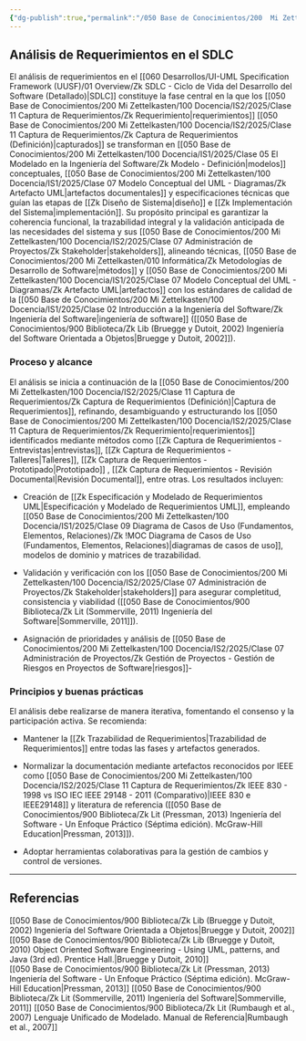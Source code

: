 ```yaml
---
{"dg-publish":true,"permalink":"/050 Base de Conocimientos/200  Mi Zettelkasten/100 Docencia/IS2/2025/Clase 20 Análisis de Requerimientos/Zk Análisis de Requerimientos en el SDLC/","tags":["definir"]}
---
```


## Análisis de Requerimientos en el SDLC

El análisis de requerimientos en el [[060 Desarrollos/UI-UML Specification Framework (UUSF)/01 Overview/Zk SDLC - Ciclo de Vida del Desarrollo del Software (Detallado)\|SDLC]] constituye la fase central en la que los [[050 Base de Conocimientos/200  Mi Zettelkasten/100 Docencia/IS2/2025/Clase 11 Captura de Requerimientos/Zk Requerimiento\|requerimientos]] [[050 Base de Conocimientos/200  Mi Zettelkasten/100 Docencia/IS2/2025/Clase 11 Captura de Requerimientos/Zk Captura de Requerimientos (Definición)\|capturados]] se transforman en [[050 Base de Conocimientos/200  Mi Zettelkasten/100 Docencia/IS1/2025/Clase 05 El Modelado en la Ingeniería del Software/Zk Modelo - Definición\|modelos]] conceptuales, [[050 Base de Conocimientos/200  Mi Zettelkasten/100 Docencia/IS1/2025/Clase 07 Modelo Conceptual del UML - Diagramas/Zk Artefacto UML\|artefactos documentales]] y especificaciones técnicas que guían las etapas de [[Zk Diseño de Sistema\|diseño]] e [[Zk Implementación del Sistema\|implementación]]. Su propósito principal es garantizar la coherencia funcional, la trazabilidad integral y la validación anticipada de las necesidades del sistema y sus [[050 Base de Conocimientos/200  Mi Zettelkasten/100 Docencia/IS2/2025/Clase 07 Administración de Proyectos/Zk Stakeholder\|stakeholders]], alineando técnicas, [[050 Base de Conocimientos/200  Mi Zettelkasten/010 Informática/Zk Metodologías de Desarrollo de Software\|métodos]] y [[050 Base de Conocimientos/200  Mi Zettelkasten/100 Docencia/IS1/2025/Clase 07 Modelo Conceptual del UML - Diagramas/Zk Artefacto UML\|artefactos]] con los estándares de calidad de la [[050 Base de Conocimientos/200  Mi Zettelkasten/100 Docencia/IS1/2025/Clase 02 Introducción a la Ingeniería del Software/Zk Ingeniería del Software\|ingeniería de software]] ([[050 Base de Conocimientos/900 Biblioteca/Zk Lib (Bruegge y Dutoit, 2002) Ingeniería del Software Orientada a Objetos\|Bruegge y Dutoit, 2002]]).

### Proceso y alcance

El análisis se inicia a continuación de la [[050 Base de Conocimientos/200  Mi Zettelkasten/100 Docencia/IS2/2025/Clase 11 Captura de Requerimientos/Zk Captura de Requerimientos (Definición)\|Captura de Requerimientos]], refinando, desambiguando y estructurando los [[050 Base de Conocimientos/200  Mi Zettelkasten/100 Docencia/IS2/2025/Clase 11 Captura de Requerimientos/Zk Requerimiento\|requerimientos]] identificados mediante métodos como [[Zk Captura de Requerimientos - Entrevistas\|entrevistas]], [[Zk Captura de Requerimientos - Talleres\|Talleres]], [[Zk Captura de Requerimientos - Prototipado\|Prototipado]] , [[Zk Captura de Requerimientos - Revisión Documental\|Revisión Documental]], entre otras. Los resultados incluyen:

- Creación de [[Zk Especificación y Modelado de Requerimientos UML\|Especificación y Modelado de Requerimientos UML]], empleando [[050 Base de Conocimientos/200  Mi Zettelkasten/100 Docencia/IS1/2025/Clase 09 Diagrama de Casos de Uso (Fundamentos, Elementos, Relaciones)/Zk !MOC Diagrama de Casos de Uso (Fundamentos, Elementos, Relaciones)\|diagramas de casos de uso]], modelos de dominio y matrices de trazabilidad.
    
- Validación y verificación con los [[050 Base de Conocimientos/200  Mi Zettelkasten/100 Docencia/IS2/2025/Clase 07 Administración de Proyectos/Zk Stakeholder\|stakeholders]] para asegurar completitud, consistencia y viabilidad ([[050 Base de Conocimientos/900 Biblioteca/Zk Lit (Sommerville, 2011) Ingeniería del Software\|Sommerville, 2011]]).
    
- Asignación de prioridades y análisis de [[050 Base de Conocimientos/200  Mi Zettelkasten/100 Docencia/IS2/2025/Clase 07 Administración de Proyectos/Zk Gestión de Proyectos - Gestión de Riesgos en Proyectos de Software\|riesgos]]-
    

### Principios y buenas prácticas

El análisis debe realizarse de manera iterativa, fomentando el consenso y la participación activa. Se recomienda:

- Mantener la [[Zk Trazabilidad de Requerimientos\|Trazabilidad de Requerimientos]] entre todas las fases y artefactos generados.
    
- Normalizar la documentación mediante artefactos reconocidos por IEEE como [[050 Base de Conocimientos/200  Mi Zettelkasten/100 Docencia/IS2/2025/Clase 11 Captura de Requerimientos/Zk IEEE 830 - 1998 vs ISO IEC IEEE 29148 - 2011 (Comparativo)\|IEEE 830 e IEEE29148]] y literatura de referencia ([[050 Base de Conocimientos/900 Biblioteca/Zk Lit (Pressman, 2013) Ingeniería del Software - Un Enfoque Práctico (Séptima edición). McGraw-Hill Education\|Pressman, 2013]]).
    
- Adoptar herramientas colaborativas para la gestión de cambios y control de versiones.    


---

## Referencias
[[050 Base de Conocimientos/900 Biblioteca/Zk Lib (Bruegge y Dutoit, 2002) Ingeniería del Software Orientada a Objetos\|Bruegge y Dutoit, 2002]]
[[050 Base de Conocimientos/900 Biblioteca/Zk Lib (Bruegge y Dutoit, 2010) Object Oriented Software Engineering -  Using UML, patterns, and Java (3rd ed). Prentice Hall.\|Bruegge y Dutoit, 2010]]  
[[050 Base de Conocimientos/900 Biblioteca/Zk Lit (Pressman, 2013) Ingeniería del Software - Un Enfoque Práctico (Séptima edición). McGraw-Hill Education\|Pressman, 2013]]
[[050 Base de Conocimientos/900 Biblioteca/Zk Lit (Sommerville, 2011) Ingeniería del Software\|Sommerville, 2011]]
[[050 Base de Conocimientos/900 Biblioteca/Zk Lit (Rumbaugh et al., 2007) Lenguaje Unificado de Modelado. Manual de Referencia\|Rumbaugh et al., 2007]]
